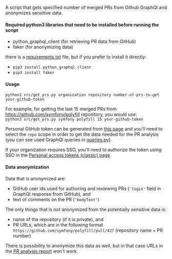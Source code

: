A script that gets specified number of merged PRs from Github GraphQl and anonymizes sensitive data.

#### Required python3 libraries that need to be installed before running the script
- python_graphql_client (for retrieving PR data from GitHub)
- faker (for anonymizing data)

there is a [requirements.txt](https://github.com/dragan-stepanovic/get_github_prs/blob/main/requirements.txt) file, but if you prefer to install it directly:  
- `pip3 install python_graphql_client`  
- `pip3 install faker`

#### Usage 
`python3 src/get_prs.py organization repository number-of-prs-to-get your-github-token`

For example, for getting the last 15 merged PRs from https://github.com/symfony/polyfill repository, you would use:   
`python3 src/get_prs.py symfony polyfill 15 your-github-token`

Personal GitHub token can be generated from [this page](https://github.com/settings/tokens/new) and you'll need to select the `repo` scope in order to get the data needed for the PR analysis (you can see used GraphQl queries in [queries.py](https://github.com/dragan-stepanovic/get_github_prs/blob/main/src/queries.py)).  

If your organization requires SSO, you'll need to authorize the token using SSO in the [Personal access tokens (classic) page](https://github.com/settings/tokens).

#### Data anonymization  
Data that is anonymized are:  
- GitHub user ids used for authoring and reviewing PRs (`'login'` field in GraphQl response from GitHub), and
- text of comments on the PR (`'bodyText'`)

The only things that is not anonymized from the potentially sensitive data is:  
- name of the repository (if it is private), and
- PR URLs, which are in the following format `https://github.com/symfony/polyfill/pull/427` (repository name + PR number)

There is possibility to anonymize this data as well, but in that case URLs in the [PR analysis report](https://app.co-create.team/) won't work.
